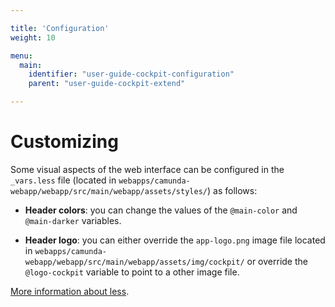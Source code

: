 ```yaml
---

title: 'Configuration'
weight: 10

menu:
  main:
    identifier: "user-guide-cockpit-configuration"
    parent: "user-guide-cockpit-extend"

---
```



# Customizing

Some visual aspects of the web interface can be configured in the
`_vars.less` file (located in `webapps/camunda-webapp/webapp/src/main/webapp/assets/styles/`)
as follows:

* **Header colors**: you can change the values of the `@main-color` and `@main-darker` variables.

* **Header logo**: you can either override the `app-logo.png` image file
  located in `webapps/camunda-webapp/webapp/src/main/webapp/assets/img/cockpit/`
  or override the `@logo-cockpit` variable to point to a other image file.

[More information about less](http://lesscss.org/).
